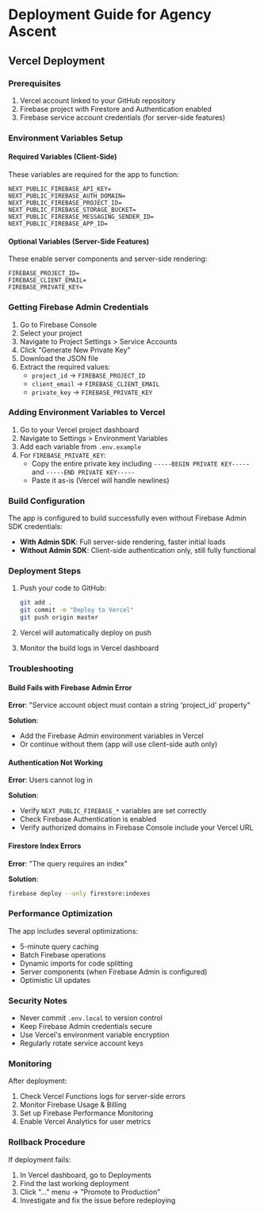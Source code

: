 # Deployment Guide for Agency Ascent

## Vercel Deployment

### Prerequisites

1. Vercel account linked to your GitHub repository
2. Firebase project with Firestore and Authentication enabled
3. Firebase service account credentials (for server-side features)

### Environment Variables Setup

#### Required Variables (Client-Side)

These variables are required for the app to function:

```env
NEXT_PUBLIC_FIREBASE_API_KEY=
NEXT_PUBLIC_FIREBASE_AUTH_DOMAIN=
NEXT_PUBLIC_FIREBASE_PROJECT_ID=
NEXT_PUBLIC_FIREBASE_STORAGE_BUCKET=
NEXT_PUBLIC_FIREBASE_MESSAGING_SENDER_ID=
NEXT_PUBLIC_FIREBASE_APP_ID=
```

#### Optional Variables (Server-Side Features)

These enable server components and server-side rendering:

```env
FIREBASE_PROJECT_ID=
FIREBASE_CLIENT_EMAIL=
FIREBASE_PRIVATE_KEY=
```

### Getting Firebase Admin Credentials

1. Go to Firebase Console
2. Select your project
3. Navigate to Project Settings > Service Accounts
4. Click "Generate New Private Key"
5. Download the JSON file
6. Extract the required values:
   - `project_id` → `FIREBASE_PROJECT_ID`
   - `client_email` → `FIREBASE_CLIENT_EMAIL`
   - `private_key` → `FIREBASE_PRIVATE_KEY`

### Adding Environment Variables to Vercel

1. Go to your Vercel project dashboard
2. Navigate to Settings > Environment Variables
3. Add each variable from `.env.example`
4. For `FIREBASE_PRIVATE_KEY`:
   - Copy the entire private key including `-----BEGIN PRIVATE KEY-----` and `-----END PRIVATE KEY-----`
   - Paste it as-is (Vercel will handle newlines)

### Build Configuration

The app is configured to build successfully even without Firebase Admin SDK credentials:

- **With Admin SDK**: Full server-side rendering, faster initial loads
- **Without Admin SDK**: Client-side authentication only, still fully functional

### Deployment Steps

1. Push your code to GitHub:
   ```bash
   git add .
   git commit -m "Deploy to Vercel"
   git push origin master
   ```

2. Vercel will automatically deploy on push

3. Monitor the build logs in Vercel dashboard

### Troubleshooting

#### Build Fails with Firebase Admin Error

**Error**: "Service account object must contain a string 'project_id' property"

**Solution**: 
- Add the Firebase Admin environment variables in Vercel
- Or continue without them (app will use client-side auth only)

#### Authentication Not Working

**Error**: Users cannot log in

**Solution**:
- Verify `NEXT_PUBLIC_FIREBASE_*` variables are set correctly
- Check Firebase Authentication is enabled
- Verify authorized domains in Firebase Console include your Vercel URL

#### Firestore Index Errors

**Error**: "The query requires an index"

**Solution**:
```bash
firebase deploy --only firestore:indexes
```

### Performance Optimization

The app includes several optimizations:

- 5-minute query caching
- Batch Firebase operations
- Dynamic imports for code splitting
- Server components (when Firebase Admin is configured)
- Optimistic UI updates

### Security Notes

- Never commit `.env.local` to version control
- Keep Firebase Admin credentials secure
- Use Vercel's environment variable encryption
- Regularly rotate service account keys

### Monitoring

After deployment:

1. Check Vercel Functions logs for server-side errors
2. Monitor Firebase Usage & Billing
3. Set up Firebase Performance Monitoring
4. Enable Vercel Analytics for user metrics

### Rollback Procedure

If deployment fails:

1. In Vercel dashboard, go to Deployments
2. Find the last working deployment
3. Click "..." menu → "Promote to Production"
4. Investigate and fix the issue before redeploying